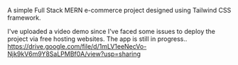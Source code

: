 A simple Full Stack MERN e-commerce project designed using Tailwind CSS framework.

I've uploaded a video demo since I've faced some issues to deploy the project via free hosting websites. 
The app is still in progress..
https://drive.google.com/file/d/1mLV1eeNecVo-Njk9kV6m9Y8SaLPMBf0A/view?usp=sharing

